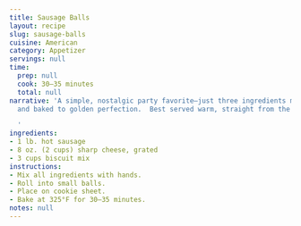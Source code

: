 ```yaml
---
title: Sausage Balls
layout: recipe
slug: sausage-balls
cuisine: American
category: Appetizer
servings: null
time:
  prep: null
  cook: 30–35 minutes
  total: null
narrative: 'A simple, nostalgic party favorite—just three ingredients mixed by hand
  and baked to golden perfection.  Best served warm, straight from the oven.

  '
ingredients:
- 1 lb. hot sausage
- 8 oz. (2 cups) sharp cheese, grated
- 3 cups biscuit mix
instructions:
- Mix all ingredients with hands.
- Roll into small balls.
- Place on cookie sheet.
- Bake at 325°F for 30–35 minutes.
notes: null
---
```

